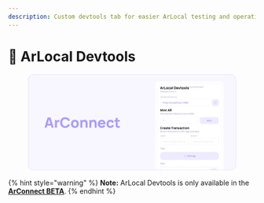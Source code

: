 ```yaml
---
description: Custom devtools tab for easier ArLocal testing and operations
---
```


# 📍 ArLocal Devtools

<div data-full-width="false">

<figure><img src="../.gitbook/assets/Docs-Arlocal.png" alt=""><figcaption></figcaption></figure>

</div>

{% hint style="warning" %}
**Note:** ArLocal Devtools is only available in the [**ArConnect BETA**](beta.md).
{% endhint %}
